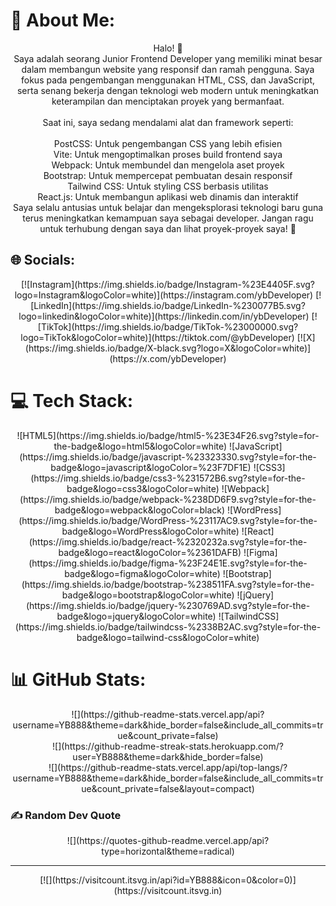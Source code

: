 # 💫 About Me:
<p align="center">
Halo! 👋<br>Saya adalah seorang Junior Frontend Developer yang memiliki minat besar dalam membangun website yang responsif dan ramah pengguna. Saya fokus pada pengembangan menggunakan HTML, CSS, dan JavaScript, serta senang bekerja dengan teknologi web modern untuk meningkatkan keterampilan dan menciptakan proyek yang bermanfaat.<br><br>
Saat ini, saya sedang mendalami alat dan framework seperti:<br><br>
PostCSS: Untuk pengembangan CSS yang lebih efisien<br>
Vite: Untuk mengoptimalkan proses build frontend saya<br>
Webpack: Untuk membundel dan mengelola aset proyek<br>
Bootstrap: Untuk mempercepat pembuatan desain responsif<br>
Tailwind CSS: Untuk styling CSS berbasis utilitas<br>
React.js: Untuk membangun aplikasi web dinamis dan interaktif<br>
Saya selalu antusias untuk belajar dan mengeksplorasi teknologi baru guna terus meningkatkan kemampuan saya sebagai developer. Jangan ragu untuk terhubung dengan saya dan lihat proyek-proyek saya! 🚀
</p>

## 🌐 Socials:
<p align="center">
[![Instagram](https://img.shields.io/badge/Instagram-%23E4405F.svg?logo=Instagram&logoColor=white)](https://instagram.com/ybDeveloper) 
[![LinkedIn](https://img.shields.io/badge/LinkedIn-%230077B5.svg?logo=linkedin&logoColor=white)](https://linkedin.com/in/ybDeveloper) 
[![TikTok](https://img.shields.io/badge/TikTok-%23000000.svg?logo=TikTok&logoColor=white)](https://tiktok.com/@ybDeveloper) 
[![X](https://img.shields.io/badge/X-black.svg?logo=X&logoColor=white)](https://x.com/ybDeveloper)
</p>

# 💻 Tech Stack:
<p align="center">
![HTML5](https://img.shields.io/badge/html5-%23E34F26.svg?style=for-the-badge&logo=html5&logoColor=white) 
![JavaScript](https://img.shields.io/badge/javascript-%23323330.svg?style=for-the-badge&logo=javascript&logoColor=%23F7DF1E) 
![CSS3](https://img.shields.io/badge/css3-%231572B6.svg?style=for-the-badge&logo=css3&logoColor=white) 
![Webpack](https://img.shields.io/badge/webpack-%238DD6F9.svg?style=for-the-badge&logo=webpack&logoColor=black) 
![WordPress](https://img.shields.io/badge/WordPress-%23117AC9.svg?style=for-the-badge&logo=WordPress&logoColor=white) 
![React](https://img.shields.io/badge/react-%2320232a.svg?style=for-the-badge&logo=react&logoColor=%2361DAFB) 
![Figma](https://img.shields.io/badge/figma-%23F24E1E.svg?style=for-the-badge&logo=figma&logoColor=white) 
![Bootstrap](https://img.shields.io/badge/bootstrap-%238511FA.svg?style=for-the-badge&logo=bootstrap&logoColor=white) 
![jQuery](https://img.shields.io/badge/jquery-%230769AD.svg?style=for-the-badge&logo=jquery&logoColor=white) 
![TailwindCSS](https://img.shields.io/badge/tailwindcss-%2338B2AC.svg?style=for-the-badge&logo=tailwind-css&logoColor=white)
</p>

# 📊 GitHub Stats:
<p align="center">
![](https://github-readme-stats.vercel.app/api?username=YB888&theme=dark&hide_border=false&include_all_commits=true&count_private=false)<br/>
![](https://github-readme-streak-stats.herokuapp.com/?user=YB888&theme=dark&hide_border=false)<br/>
![](https://github-readme-stats.vercel.app/api/top-langs/?username=YB888&theme=dark&hide_border=false&include_all_commits=true&count_private=false&layout=compact)
</p>

### ✍️ Random Dev Quote
<p align="center">
![](https://quotes-github-readme.vercel.app/api?type=horizontal&theme=radical)
</p>

---
<p align="center">
[![](https://visitcount.itsvg.in/api?id=YB888&icon=0&color=0)](https://visitcount.itsvg.in)
</p>

<!-- Proudly created with GPRM ( https://gprm.itsvg.in ) -->
